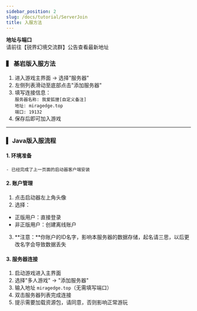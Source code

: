 ```yaml
---
sidebar_position: 2
slug: /docs/tutorial/ServerJoin
title: 入服方法
---
```


**地址与端口**  
请前往【锐界幻境交流群】公告查看最新地址

### ▍ 基岩版入服方法
1. 进入游戏主界面 → 选择"服务器"
2. 左侧列表滑动至底部点击"添加服务器"
3. 填写连接信息：  
    `服务器名称: 我爱狐狸[自定义备注]`  
    `地址: miragedge.top`  
    `端口: 19132`
4. 保存后即可加入游戏

---

### ▍ Java版入服流程

#### 1. 环境准备
    - 已经完成了上一页面的启动器客户端安装

#### 2. 账户管理
1. 点击启动器左上角头像
2. 选择：
- 正版用户：直接登录
- 非正版用户：创建离线账户
3. **注意：**你账户的ID名字，影响本服务器的数据存储，起名请三思，以后更改名字会导致数据丢失

#### 3. 服务器连接
1. 启动游戏进入主界面
2. 选择"多人游戏" → "添加服务器"
3. 输入地址 `miragedge.top`（无需填写端口）
4. 双击服务器列表完成连接
5. 提示需要加载资源包，请同意，否则影响正常游玩